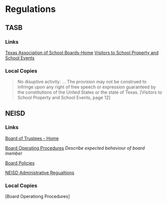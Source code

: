 # Regulations

## TASB
### Links
[Texas Association of School Boards-Home](https://www.tasb.org/home.aspx)
[Visitors to School Property and School Events](https://www.tasb.org/services/legal-services/tasb-school-law-esource/community/documents/visitors-to-school-property-and-school-events.pdf)
### Local Copies

> No disuptive activity: ... The provision may not be construed to infringe upon any right of free speech or expression guaranteed by the constitutions of the United States or the state of Texas.
[Visitors to School Property and School Events, page 12]

## NEISD
### Links
[Board of Trustees - Home](https://www.neisd.net/Page/980)

[Board Operating Procedures](https://www.neisd.net/cms/lib/TX02215002/Centricity/Domain/274/Board%20Operating%20Procedures%2011.19.2020.pdf)
_Describe expected behaviour of board member_

[Board Policies](https://pol.tasb.org/Home/Index/179)
    
[NEISD Administrative Regualtions](https://www.neisd.net/Page/10007)

### Local Copies
[Board Operationg Procedures]
